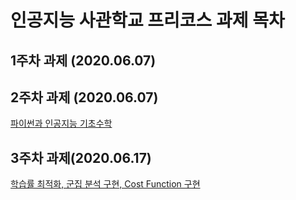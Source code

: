 # 인공지능 사관학교 프리코스 과제 목차

## 1주차 과제 (2020.06.07)

## 2주차 과제 (2020.06.07)
[파이썬과 인공지능 기초수학](https://colab.research.google.com/drive/1iu1rVSpMcvq_SIkTH-0Xts19jZiC4vd9?usp=sharing)

## 3주차 과제(2020.06.17)
[학습률 최적화, 군집 분석 구현, Cost Function 구현](https://colab.research.google.com/drive/1YzNK_HUrmOtIUOI8f6BwtWDAi-8I-k_8)
